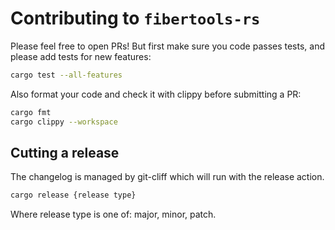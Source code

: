 # Contributing to `fibertools-rs`
Please feel free to open PRs! But first make sure you code passes tests, and please add tests for new features:
```bash
cargo test --all-features
```
Also format your code and check it with clippy before submitting a PR:
```bash
cargo fmt 
cargo clippy --workspace
```

## Cutting a release

The changelog is managed by git-cliff which will run with the release action.

```bash
cargo release {release type} 
```
Where release type is one of: major, minor, patch.
